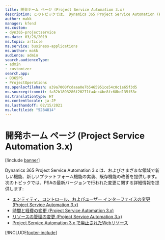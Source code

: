 ```yaml
---
title: 開発ホーム ページ (Project Service Automation 3.x)
description: このトピックでは、 Dynamics 365 Project Service Automation (PSA) バージョン 3.x の開発情報を提供するトピックへのリンクを提供します。
author: makk
manager: kfend
ms.custom:
- dyn365-projectservice
ms.date: 03/26/2019
ms.topic: article
ms.service: business-applications
ms.author: makk
audience: admin
search.audienceType:
- admin
- customizer
search.app:
- D365PS
- ProjectOperations
ms.openlocfilehash: a39a7000fcdaaa0e7b5465951ce54c0c1e65f3d5
ms.sourcegitcommit: fa32b1893286f20271fa4ec4be8fc68bd135f53c
ms.translationtype: HT
ms.contentlocale: ja-JP
ms.lasthandoff: 02/15/2021
ms.locfileid: "5284814"
---
```

# <a name="development-home-page-project-service-automation-3x"></a>開発ホーム ページ (Project Service Automation 3.x)

[!include [banner](../../includes/psa-now-project-operations.md)]

Dynamics 365 Project Service Automation 3.x は、およびさまざまな領域で新しい機能、新しいプラットフォーム機能の実装、既存機能の改善を提供します。 次のトピックでは、PSAの最新バージョンで行われた変更に関する詳細情報を提供します:

- [エンティティ、コントロール、およびユーザー インターフェイスの変更 (Project Service Automation 3.x)](../developer-guides/entity-changes-v3.x.md)
- [時間と経費の変更 (Project Service Automation 3.x)](../developer-guides/time-expense-changes-v3.x.md)
- [リソースの管理の変更 (Project Service Automation 3.x)](../developer-guides/resource-management-changes-v3.x.md)
- [Project Service Automation 3.x で廃止されたWebリソース](../developer-guides/web-resources-deprecated-v3.x.md)


[!INCLUDE[footer-include](../../includes/footer-banner.md)]